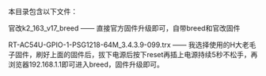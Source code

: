本目录包含以下文件：

官改k2_163_v17_breed —— 直接官方固件升级即可，自带breed和官改固件

RT-AC54U-GPIO-1-PSG1218-64M_3.4.3.9-099.trx —— 我选择使用的H大老毛子固件，刷好上面的固件后，拔下电源后按下reset再插上电源持续5秒不松手，再浏览器192.168.1.1即可进入breed，固件升级即可。

